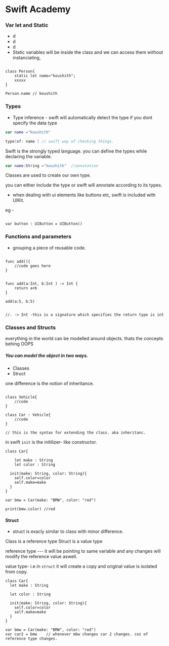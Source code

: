 # Swift Academy

### Var let and Static


- d
- d
- d
- Static variables will be inside the class and we can access them without instanciating,

```swift=

class Person{
    static let name="koushith";
    xxxxx
}

Person.name // koushith
```


### Types

- Type inference - swift will automatically detect the type if you dont specify the data type

```swift
var name ="koushith"

type(of: name ) // swift way of checking things.

```

Swift is the strongly typed language. you can define the types while declaring the variable.

```swift
var name:String ="koushith"  //annotation

```

Classes are used to create our own type.

you can either include the type or swift will annotate according to its types.

- when dealing with ui elements like buttons etc, swift is included with UIKit.

eg - 

```swift=

var button : UIButton = UIButton()
```


### Functions and parameters

- grouping a piece of reusable code.

```swift=

func add(){
    //code goes here
}


func add(a:Int, b:Int ) -> Int {
    return a+b
}

add(a:5, b:5)


//. -> Int -this is a signature which specifies the return type is int

```


### Classes and Structs

everything in the world can be modelled around objects. thats the concepts behing OOPS

##### You can model the object in two ways.
- Classes
- Struct

one difference is the notion of inheritance.

```swift=

class Vehicle{
    //code
}

class Car : Vehicle{
    //code
}

// this is the syntax for extending the class. aka inheritanc.

```

in swift ```init``` is the initilizer- like constructor.

```swift=
class Car{
  
    let make : String
    let color : String

  init(make: String, color: String){
    self.color=color
    self.make=make
  }
}

var bmw = Car(make: "BMW", color: "red")

print(bmw.color) //red
```

#### Struct 

- struct is exacly similar to class with minor difference.

Class is a reference type
Struct is a value type


reference type --- it will be pointing to same variable and any changes will modify the reference value aswell.

value type- i.e in ```struct``` it will create a copy and original value is isolated from copy.

```swift=
class Car{
  let make : String
  
  let color : String

  init(make: String, color: String){
    self.color=color
    self.make=make
  }
}

var bmw = Car(make: "BMW", color: "red")
var car2 = bmw    // whenever mbw changes car 2 changes. coz of reference type changes.

```
